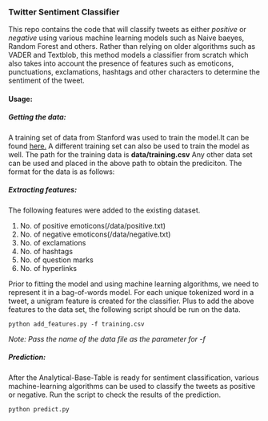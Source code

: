 ### Twitter Sentiment Classifier

This repo contains the code that will classify tweets as either _positive_ or _negative_ using various machine learning models such as Naive baeyes, Random Forest and others. 
Rather than relying on older algorithms such as VADER and Textblob, this method models a classifier from scratch which also takes into account the presence of features such as emoticons, punctuations, exclamations, hashtags and other characters to determine the sentiment of the tweet.

#### **Usage:**

#####  Getting the data:

A training set of data from Stanford was used to train the model.It can be found [here.](http://cs.stanford.edu/people/alecmgo/trainingandtestdata.zip) 
A different training set can also be used to train the model as well. The path for the training data is **data/training.csv**
Any other data set can be used and placed in the above path to obtain the prediciton.
The format for the data is as follows:


##### Extracting features:

The following features were added to the existing dataset.
1. No. of positive emoticons(/data/positive.txt)
2. No. of negative emoticons(/data/negative.txt)
3. No. of exclamations
4. No. of hashtags
5. No. of question marks
6. No. of hyperlinks

Prior to fitting the model and using machine learning algorithms, we need to represent it in a bag-of-words model. 
For each unique tokenized word in a tweet, a unigram feature is created for the classifier. 
Plus to add the above features to the data set, the following script should be run on the data.
```
python add_features.py -f training.csv
```
_Note: Pass the name of the data file as the parameter for -f_

##### Prediction:

After the Analytical-Base-Table is ready for sentiment classification, various machine-learning algorithms can be used to classify the tweets as positive or negative.
Run the script to check the results of the prediction.
```
python predict.py
```
